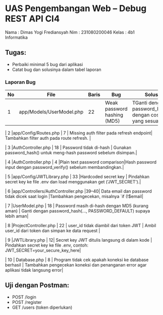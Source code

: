 # UAS Pengembangan Web – Debug REST API CI4
Nama : Dimas Yogi Frediansyah
Nim  : 231080200046
Kelas : 4b1 Informatika

## Tugas:
- Perbaiki minimal 5 bug dari aplikasi
- Catat bug dan solusinya dalam tabel laporan

### Laporan Bug
| No | File                     | Baris | Bug                        | Solusi                                                               |
|----|--------------------------|-------|----------------------------|----------------------------------------------------------------------|
| 1  |app/Models/UserModel.php  |  22   | Weak password hashing (MD5)| TGanti dengan password_hash() dengan cost yang sesuai.   |

| 2  |app/Config/Routes.php     |  7    | Missing auth filter pada refresh endpoint| Tambahkan filter auth pada route refresh.  |

| 3  |AuthController.php        |  18   | Password tidak di-hash     | Gunakan password_hash() untuk meng-hash password sebelum disimpan.|

| 4  |AuthController.php        |  4    |Plain text password comparison|Hash password input dengan password_verify() sebelum membandingkan.|

| 5  |app/Config/JWTLibrary.php |  33   |Hardcoded secret key        | Pindahkan secret key ke file .env dan load menggunakan get          ('JWT_SECRET').|

| 6	 |app/Controllers/AuthController.php	|39–40|	Data email dan password tidak dicek saat login	|Tambahkan pengecekan, misalnya `if (!$email|

| 7	 |UserModel.php	| 18 | 	Password masih di-hash dengan MD5 (kurang aman) |	Ganti dengan password_hash(..., PASSWORD_DEFAULT) supaya lebih aman|

| 8	 |ProjectController.php	| 22 | 	user_id tidak diambil dari token JWT |	Ambil user_id dari token dan simpan ke data request |

| 9	 |JWTLibrary.php	| 12| 	Secret key JWT ditulis langsung di dalam kode |	Pindahkan secret key ke file .env, contoh: JWT_SECRET=your_secure_key_here|

| 10 | 	Database.php	| 8	| Program tidak cek apakah koneksi ke database berhasil | 	Tambahkan pengecekan koneksi dan penanganan error agar aplikasi tidak langsung error| 
## Uji dengan Postman:
- POST /login
- POST /register
- GET /users (token diperlukan)